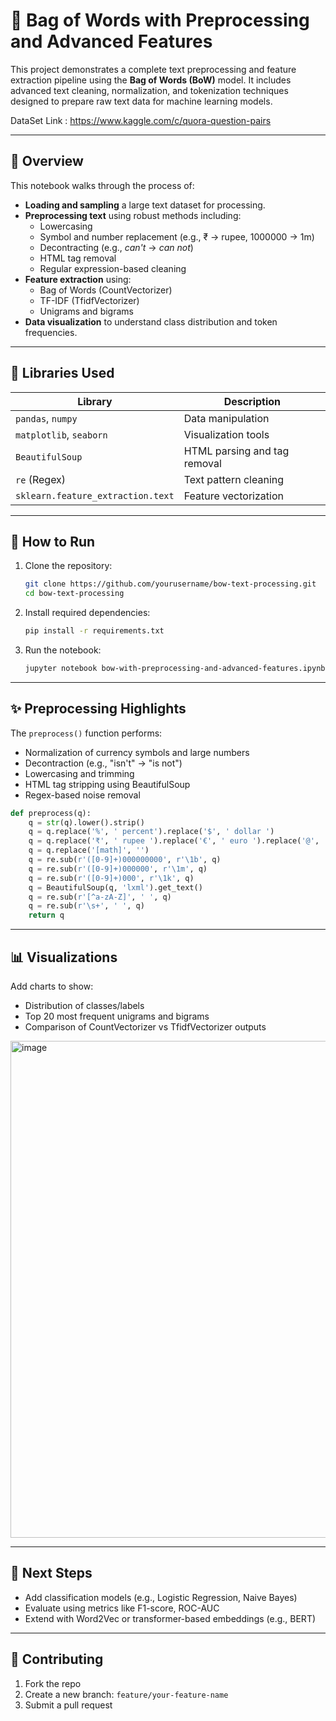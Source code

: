 # 🧠 Bag of Words with Preprocessing and Advanced Features

This project demonstrates a complete text preprocessing and feature extraction pipeline using the **Bag of Words (BoW)** model. It includes advanced text cleaning, normalization, and tokenization techniques designed to prepare raw text data for machine learning models.

DataSet Link : https://www.kaggle.com/c/quora-question-pairs

---

## 📌 Overview

This notebook walks through the process of:

- **Loading and sampling** a large text dataset for processing.
- **Preprocessing text** using robust methods including:
  - Lowercasing
  - Symbol and number replacement (e.g., ₹ → rupee, 1000000 → 1m)
  - Decontracting (e.g., *can't* → *can not*)
  - HTML tag removal
  - Regular expression-based cleaning
- **Feature extraction** using:
  - Bag of Words (CountVectorizer)
  - TF-IDF (TfidfVectorizer)
  - Unigrams and bigrams
- **Data visualization** to understand class distribution and token frequencies.

---

## 🔧 Libraries Used

| Library              | Description                          |
|----------------------|--------------------------------------|
| `pandas`, `numpy`    | Data manipulation                    |
| `matplotlib`, `seaborn` | Visualization tools               |
| `BeautifulSoup`      | HTML parsing and tag removal         |
| `re` (Regex)         | Text pattern cleaning                |
| `sklearn.feature_extraction.text` | Feature vectorization  |

---

## 🚀 How to Run

1. Clone the repository:
   ```bash
   git clone https://github.com/yourusername/bow-text-processing.git
   cd bow-text-processing
   ```

2. Install required dependencies:
   ```bash
   pip install -r requirements.txt
   ```

3. Run the notebook:
   ```bash
   jupyter notebook bow-with-preprocessing-and-advanced-features.ipynb
   ```

---

## ✨ Preprocessing Highlights

The `preprocess()` function performs:

- Normalization of currency symbols and large numbers
- Decontraction (e.g., "isn't" → "is not")
- Lowercasing and trimming
- HTML tag stripping using BeautifulSoup
- Regex-based noise removal

```python
def preprocess(q):
    q = str(q).lower().strip()
    q = q.replace('%', ' percent').replace('$', ' dollar ')
    q = q.replace('₹', ' rupee ').replace('€', ' euro ').replace('@', ' at ')
    q = q.replace('[math]', '')
    q = re.sub(r'([0-9]+)000000000', r'\1b', q)
    q = re.sub(r'([0-9]+)000000', r'\1m', q)
    q = re.sub(r'([0-9]+)000', r'\1k', q)
    q = BeautifulSoup(q, 'lxml').get_text()
    q = re.sub(r'[^a-zA-Z]', ' ', q)
    q = re.sub(r'\s+', ' ', q)
    return q
```

---

## 📊 Visualizations

Add charts to show:

- Distribution of classes/labels
- Top 20 most frequent unigrams and bigrams
- Comparison of CountVectorizer vs TfidfVectorizer outputs

<img width="954" height="795" alt="image" src="https://github.com/user-attachments/assets/a0a72145-c26d-49ee-b40d-3c61935f0032" />

---

## 🧠 Next Steps

- Add classification models (e.g., Logistic Regression, Naive Bayes)
- Evaluate using metrics like F1-score, ROC-AUC
- Extend with Word2Vec or transformer-based embeddings (e.g., BERT)

---

## 🤝 Contributing

1. Fork the repo
2. Create a new branch: `feature/your-feature-name`
3. Submit a pull request
